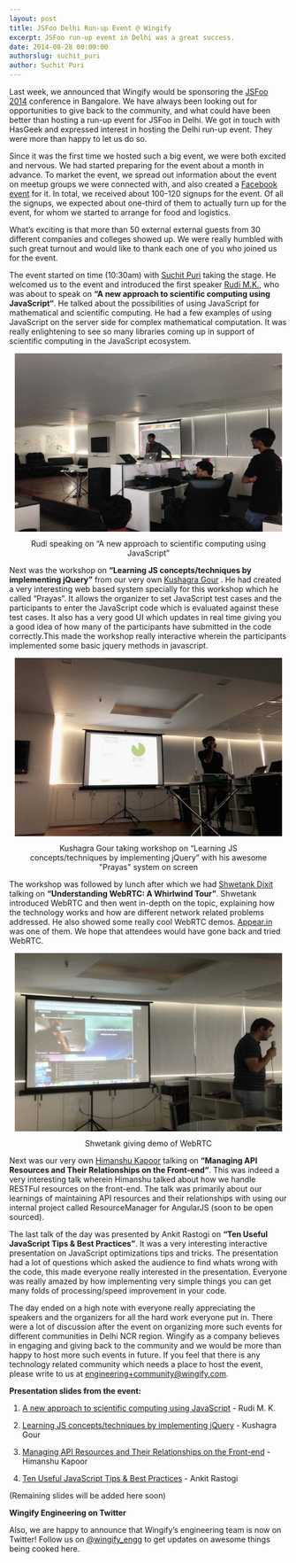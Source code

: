 ```yaml
---
layout: post
title: JSFoo Delhi Run-up Event @ Wingify
excerpt: JSFoo run-up event in Delhi was a great success.
date: 2014-08-28 00:00:00
authorslug: suchit_puri
author: Suchit Puri
---
```


Last week, we announced that Wingify would be sponsoring the [JSFoo 2014](http://engineering.wingify.com/posts/jsfoo-run-up-event/) conference in Bangalore. We have always been looking out for opportunities to give back to the community, and what could have been better than hosting a run-up event for JSFoo in Delhi. We got in touch with HasGeek and expressed interest in hosting the Delhi run-up event. They were more than happy to let us do so.

Since it was the first time we hosted such a big event, we were both excited and nervous. We had started preparing for the event about a month in advance. To market the event, we spread out information about the event on meetup groups we were connected with, and also created a [Facebook event](https://www.facebook.com/events/1464410987176966/ ) for it. In total, we received about 100-120 signups for the event. Of all the signups, we expected about one-third of them to actually turn up for the event, for whom we started to arrange for food and logistics.

What’s exciting is that more than 50 external external guests from 30 different companies and colleges showed up. We were really humbled with such great turnout and would like to thank each one of you who joined us for the event.

The event started on time (10:30am) with [Suchit Puri](https://twitter.com/suchitpuri) taking the stage. He welcomed us to the event and introduced the first speaker [Rudi M.K.](https://github.com/rudimk), who was about to speak on **“A new approach to scientific computing using JavaScript“**. He talked about the possibilities of using JavaScript for mathematical and scientific computing. He had a few examples of using JavaScript on the server side for complex mathematical computation. It was really enlightening to see so many libraries coming up in support of scientific computing in the  JavaScript ecosystem.

<div style="text-align:center; margin: 10px;">
  <img src="/images/2014/09/0.jpg">
  <div style="margin: 10px;"> Rudi speaking on “A new approach to scientific computing using JavaScript”
  </div>
</div>

Next was the workshop on **“Learning JS concepts/techniques by implementing jQuery”** from our very own [Kushagra Gour](https://github.com/chinchang) . He had created a very interesting web based system specially for this workshop which he called “Prayas”. It allows the organizer to set JavaScript test cases and the participants to enter the JavaScript code which is evaluated against these test cases. It also has a very good UI which updates in real time giving you a good idea of how many of the participants have submitted in the code correctly.This made the workshop really interactive wherein the participants implemented some basic jquery methods in javascript.

<div style="text-align:center; margin: 10px;">
  <img src="/images/2014/09/1.jpg">
  <div style="margin: 10px;"> Kushagra Gour taking workshop on “Learning JS concepts/techniques by implementing jQuery” with his awesome "Prayas" system on screen
  </div>
</div>

The workshop was followed by lunch after which we had [Shwetank Dixit](https://twitter.com/shwetank) talking on **“Understanding WebRTC: A Whirlwind Tour”**. Shwetank introduced WebRTC and then went in-depth on the topic, explaining how the technology works and how are different network related problems addressed. He also showed some really cool WebRTC demos. [Appear.in](https://appear.in/) was one of them. We hope that attendees would have gone back and tried WebRTC.

<div style="text-align:center; margin: 10px;">
  <img src="/images/2014/09/2.jpg">
  <div style="margin: 10px;"> Shwetank giving demo of WebRTC 
  </div>
</div>

Next was our very own [Himanshu Kapoor](https://github.com/fleon/) talking on **“Managing API Resources and Their Relationships on the Front-end“**. This was indeed a very interesting talk wherein Himanshu talked about how we handle RESTFul resources on the front-end. The talk was primarily about our learnings of maintaining API resources and their relationships with using our internal project called ResourceManager for AngularJS (soon to be open sourced).


The  last talk of the day was presented by Ankit Rastogi on **“Ten Useful JavaScript Tips & Best Practices”**. It was a very interesting interactive presentation on JavaScript optimizations tips and tricks. The presentation had a lot of questions which asked the audience to find whats wrong with the code, this made everyone really interested in the presentation. Everyone was really amazed by how implementing very simple things you can get many folds of processing/speed improvement in your code.

The day ended on a high note with everyone really appreciating the speakers and the organizers for all the hard work everyone put in. There were a lot of discussion after the event on organizing more such events for different communities in Delhi NCR region. Wingify as a company believes in engaging and giving back to the community and we would be more than happy to host more such events in future. If you feel that there is any technology related  community which needs a place to host the event, please write to us at [engineering+community@wingify.com](mailto:engineering+community@wingify.com).

**Presentation slides from the event:**

1. [A new approach to scientific computing using JavaScript](http://slides.com/rudimk/jsmath#/ ) - Rudi M. K.

2. [Learning JS concepts/techniques by implementing jQuery](http://www.slideshare.net/wingify_engineering/learn-js-concepts-by-implementing-jquery) - Kushagra Gour

3. [Managing API Resources and Their Relationships on the Front-end](http://www.slideshare.net/wingify_engineering/resources-and-relationships-at-frontend) - 
Himanshu Kapoor

4. [Ten Useful JavaScript Tips & Best Practices](http://www.slideshare.net/ankit0rastogi/ten-useful-javascript-tips-best-practices) - Ankit Rastogi

(Remaining slides will be added here soon)

**Wingify Engineering on Twitter**

Also, we are happy to announce that Wingify’s engineering team is now on Twitter! Follow us on [@wingify_engg](https://twitter.com/wingify_engg) to get updates on awesome things being cooked here.



